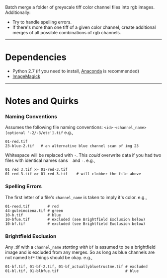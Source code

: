 Batch merge a folder of greyscale tiff color channel files into rgb images. Additionally: 

- Try to handle spelling errors. 
- If there's more than one tiff of a given color channel, create additional merges of all possible combinations of rgb channels.


----
# Dependencies
- Python 2.7 (if you need to install, [Anaconda](https://www.anaconda.com/download/) is recommended)
- [ImageMagick](https://www.imagemagick.org/script/index.php)

----
# Notes and Quirks

### Naming Conventions
Assumes the following file naming conventions: `<id>-<channel_name>[optional '-2/-3/etc'].tif` e.g.,

	01-red.tif
	23-blue-2.tif   # an alternative blue channel scan of img 23


Whitespace will be replaced with `-`. This *could* overwrite data if you had two files with identical names sans ` ` and `-`. 
e.g., 

	01 red 3.tif >> 01-red-3.tif
	01 red-3.tif >> 01-red-3.tif    # will clobber the file above


### Spelling Errors
The first letter of a file's `channel_name` is taken to imply it's color.
e.g.,

	01-reed.tif        # red
	44-guleinoiena.tif # green
	10-b.tif           # blue
	10-bfue.tif        # excluded (see Brightfield Exclusion below)
	10-bf.tif          # excluded (see Brightfield Exclusion below)

### Brightfield Exclusion
Any .tif with a `channel_name` *starting with* `bf` is assumed to be a brightfield image and is excluded from any merges. So as long as blue channels are not named `bf*` things should be okay.
e.g.,

	01-bf.tif, 01-bf-2.tif, 01-bf_actuallybluetrustme.tif # excluded
	01-bl.tif, 01-blbfue.tif                              # blue
